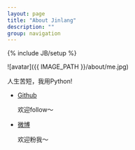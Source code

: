 ```yaml
---
layout: page
title: "About Jinlang"
description: ""
group: navigation
---
```


{% include JB/setup %}

![avatar]({{ IMAGE_PATH }}/about/me.jpg)


人生苦短，我用Python!

* [Github](http://www.github.com/zhujinliang)
    
    欢迎follow～

* [微博](http://weibo.com/946884579)

    欢迎粉我～
